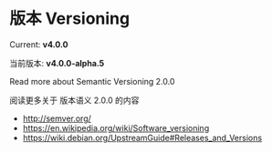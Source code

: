 # 版本 Versioning

Current: **v4.0.0**

当前版本: **v4.0.0-alpha.5**

Read more about Semantic Versioning 2.0.0

阅读更多关于 版本语义 2.0.0 的内容

 - http://semver.org/
 - https://en.wikipedia.org/wiki/Software_versioning
 - https://wiki.debian.org/UpstreamGuide#Releases_and_Versions